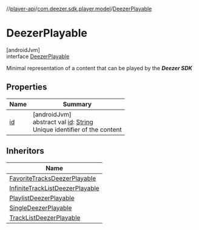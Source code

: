 //[player-api](../../../index.md)/[com.deezer.sdk.player.model](../index.md)/[DeezerPlayable](index.md)

# DeezerPlayable

[androidJvm]\
interface [DeezerPlayable](index.md)

Minimal representation of a content that can be played by the **_Deezer SDK_**

## Properties

| Name        | Summary                                                                                                                                                          |
| ----------- | ---------------------------------------------------------------------------------------------------------------------------------------------------------------- |
| [id](id.md) | [androidJvm]<br/>abstract val [id](id.md): [String](https://kotlinlang.org/api/latest/jvm/stdlib/kotlin/-string/index.html)<br/>Unique identifier of the content |

## Inheritors

| Name                                                                                |
| ----------------------------------------------------------------------------------- |
| [FavoriteTracksDeezerPlayable](../-favorite-tracks-deezer-playable/index.md)        |
| [InfiniteTrackListDeezerPlayable](../-infinite-track-list-deezer-playable/index.md) |
| [PlaylistDeezerPlayable](../-playlist-deezer-playable/index.md)                     |
| [SingleDeezerPlayable](../-single-deezer-playable/index.md)                         |
| [TrackListDeezerPlayable](../-track-list-deezer-playable/index.md)                  |
